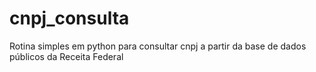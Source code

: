 # cnpj_consulta
Rotina simples em python para consultar cnpj a partir da base de dados públicos da Receita Federal
